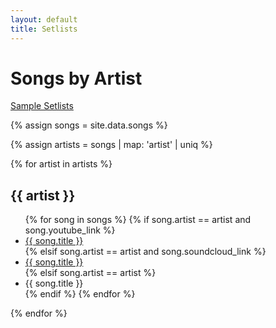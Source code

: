 ```yaml
---
layout: default
title: Setlists
---
```


<h1>Songs by Artist</h1>

[Sample Setlists](/pages/setlists.html)

{% assign songs = site.data.songs %}

{% assign artists = songs | map: 'artist' | uniq %}

{% for artist in artists %}
  <h2>{{ artist }}</h2>
  <ul>
    {% for song in songs %}
      {% if song.artist == artist  and song.youtube_link %}
        <li>
          <a href="{{ song.youtube_link }}" target="_blank">{{ song.title }}</a>
        </li>
      {% elsif song.artist == artist  and song.soundcloud_link %}
        <li>
          <a href="{{ song.soundcloud_link }}" target="_blank">{{ song.title }}</a>
        </li>
      {% elsif song.artist == artist %}
        <li>
          {{ song.title }}
        </li>
      {% endif %}
    {% endfor %}
  </ul>
{% endfor %}